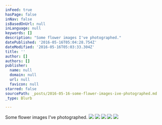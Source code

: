 ```yaml
---
inFeed: true
hasPage: false
inNav: false
isBasedOnUrl: null
inLanguage: null
keywords: []
description: "Some flower images I've photographed."
datePublished: '2016-05-16T05:04:28.754Z'
dateModified: '2016-05-16T05:03:33.304Z'
title: ''
author: []
authors: []
publisher:
  name: null
  domain: null
  url: null
  favicon: null
starred: false
sourcePath: _posts/2016-05-16-some-flower-images-ive-photographed.md
_type: Blurb

---
```

Some flower images I've photographed.
![](https://the-grid-user-content.s3-us-west-2.amazonaws.com/852dda31-5077-4006-ae6b-481dd21ef9e6.jpg)
![](https://the-grid-user-content.s3-us-west-2.amazonaws.com/d9ab8514-9b77-4b27-85af-2466f75ce0ae.jpg)
![](https://the-grid-user-content.s3-us-west-2.amazonaws.com/3ed91933-a696-4a8b-a05e-7a59f7534336.jpg)
![](https://the-grid-user-content.s3-us-west-2.amazonaws.com/9f958448-67b8-4395-ad96-3c81055279e0.jpg)
![](https://the-grid-user-content.s3-us-west-2.amazonaws.com/30c4ab53-0c3a-41e6-baba-235747a0e54c.jpg)